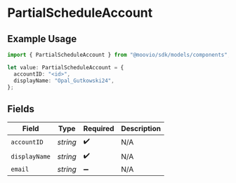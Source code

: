 # PartialScheduleAccount

## Example Usage

```typescript
import { PartialScheduleAccount } from "@moovio/sdk/models/components";

let value: PartialScheduleAccount = {
  accountID: "<id>",
  displayName: "Opal_Gutkowski24",
};
```

## Fields

| Field              | Type               | Required           | Description        |
| ------------------ | ------------------ | ------------------ | ------------------ |
| `accountID`        | *string*           | :heavy_check_mark: | N/A                |
| `displayName`      | *string*           | :heavy_check_mark: | N/A                |
| `email`            | *string*           | :heavy_minus_sign: | N/A                |